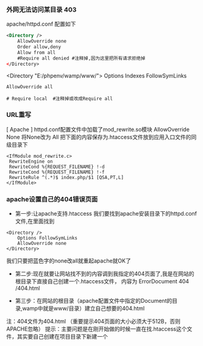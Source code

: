 ### 外网无法访问某目录 403
apache/httpd.conf
配置如下 
```xml
<Directory />
    AllowOverride none
    Order allow,deny
    Allow from all
    #Require all denied #注释掉,因为这里把所有请求拒绝掉
</Directory>
```


<Directory "E:/phpenv/wamp/www/">
    Options Indexes FollowSymLinks
 
    AllowOverride all
  
    # Require local  #注释掉或改成Require all
</Directory>


### URL重写
[ Apache ]
httpd.conf配置文件中加载了mod_rewrite.so模块
AllowOverride None 将None改为 All
把下面的内容保存为.htaccess文件放到应用入口文件的同级目录下
```
<IfModule mod_rewrite.c>
 RewriteEngine on
 RewriteCond %{REQUEST_FILENAME} !-d
 RewriteCond %{REQUEST_FILENAME} !-f
 RewriteRule ^(.*)$ index.php/$1 [QSA,PT,L]
</IfModule>
```


### apache设置自己的404错误页面


* 第一步:让apache支持.htaccess
我们要找到apache安装目录下的httpd.conf文件,在里面找到
```
<Directory />
    Options FollowSymLinks
    AllowOverride none
</Directory>
```
我们只要把蓝色字的none改all就重起apache就OK了

* 第二步:现在就要让网站找不到的内容调到我指定的404页面了,我是在网站的根目录下直接自己创建一个.htaccess文件，
内容为 ErrorDocument 404 /404.html

* 第三步：在网站的根目录（apache配置文件中指定的Document的目录,wamp中就是www/目录）建立自己想要的404.html

注：404文件为404.html （重要提示404页面的大小必须大于512B，否则APACHE忽略）
提示：主要问题是在刚开始做的时候一直在找.htaccess这个文件，其实要自己创建在项目目录下新建一个


